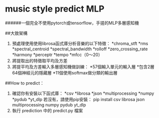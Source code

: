 # music style predict MLP
######一個完全不使用pytorch或tensorflow，手搓的MLP多層感知機

##大致架構
1. 預處理使用使用librosa函式庫分析音樂的以下特徵：
    *chroma_stft
    *rms
    *spectral_centroid
    *spectral_bandwidth
    *rolloff
    *zero_crossing_rate
    *harmony
    *perceptr
    *tempo
    *mfcc（0～20）
2. 將提取出的特徵取平均及方差
3. 將提平均及方差輸入多層感知機做訓練：
    *57個輸入單元的輸入層
    *包含2層64個神經元的隱藏層
    *11個使用softmax做分類的輸出層

##How to predict：
1. 確認你有安裝以下函式庫：
    *csv
    *librosa
    *json
    *multiprocessing
    *numpy
    *pydub
    *yt_dlp
若沒有，請使用pip安裝：
    pip install csv librosa json multiprocessing numpy pydub yt_dlp
2. 執行 prediction 中的 predict.py 檔案
